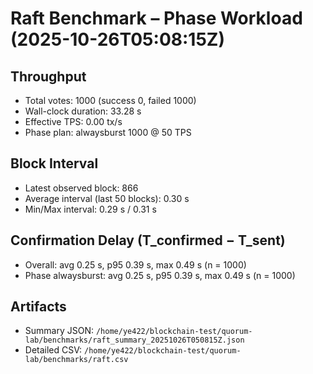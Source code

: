 # Raft Benchmark – Phase Workload (2025-10-26T05:08:15Z)

## Throughput
- Total votes: 1000 (success 0, failed 1000)
- Wall-clock duration: 33.28 s
- Effective TPS: 0.00 tx/s
- Phase plan: alwaysburst 1000 @ 50 TPS

## Block Interval
- Latest observed block: 866
- Average interval (last 50 blocks): 0.30 s
- Min/Max interval: 0.29 s / 0.31 s

## Confirmation Delay (T_confirmed − T_sent)
- Overall: avg 0.25 s, p95 0.39 s, max 0.49 s (n = 1000)
- Phase alwaysburst: avg 0.25 s, p95 0.39 s, max 0.49 s (n = 1000)

## Artifacts
- Summary JSON: `/home/ye422/blockchain-test/quorum-lab/benchmarks/raft_summary_20251026T050815Z.json`
- Detailed CSV: `/home/ye422/blockchain-test/quorum-lab/benchmarks/raft.csv`
